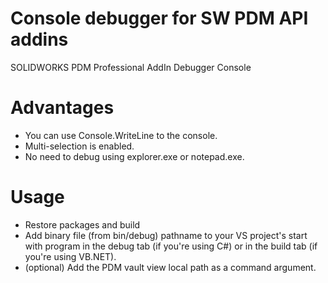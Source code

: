 # Console debugger for SW PDM API addins
SOLIDWORKS PDM Professional AddIn Debugger Console
# Advantages
- You can use Console.WriteLine to the console.
- Multi-selection is enabled.
- No need to debug using explorer.exe or notepad.exe.
# Usage
- Restore packages and build
- Add binary file (from bin/debug) pathname to your VS project's start with program in the debug tab (if you're using C#) or in the build tab (if you're using VB.NET).
- (optional) Add the PDM vault view local path as a command argument. 
